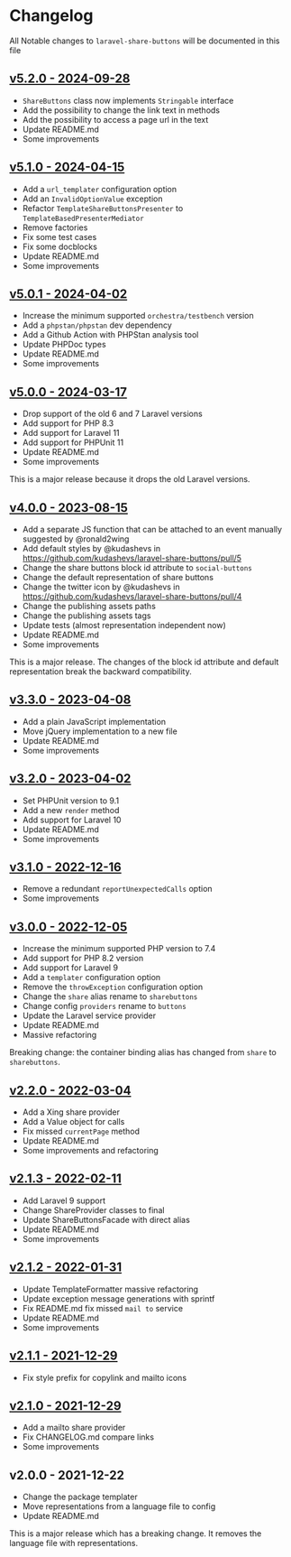 # Changelog

All Notable changes to `laravel-share-buttons` will be documented in this file

## [v5.2.0 - 2024-09-28](https://github.com/kudashevs/laravel-share-buttons/compare/v5.1.0...v5.2.0)

- `ShareButtons` class now implements `Stringable` interface
- Add the possibility to change the link text in methods
- Add the possibility to access a page url in the text
- Update README.md
- Some improvements

## [v5.1.0 - 2024-04-15](https://github.com/kudashevs/laravel-share-buttons/compare/v5.0.1...v5.1.0)

- Add a `url_templater` configuration option
- Add an `InvalidOptionValue` exception
- Refactor `TemplateShareButtonsPresenter` to `TemplateBasedPresenterMediator`
- Remove factories
- Fix some test cases
- Fix some docblocks
- Update README.md
- Some improvements

## [v5.0.1 - 2024-04-02](https://github.com/kudashevs/laravel-share-buttons/compare/v5.0.0...v5.0.1)

- Increase the minimum supported `orchestra/testbench` version
- Add a `phpstan/phpstan` dev dependency
- Add a Github Action with PHPStan analysis tool
- Update PHPDoc types
- Update README.md
- Some improvements

## [v5.0.0 - 2024-03-17](https://github.com/kudashevs/laravel-share-buttons/compare/v4.0.0...v5.0.0)

- Drop support of the old 6 and 7 Laravel versions
- Add support for PHP 8.3
- Add support for Laravel 11
- Add support for PHPUnit 11
- Update README.md
- Some improvements

This is a major release because it drops the old Laravel versions.

## [v4.0.0 - 2023-08-15](https://github.com/kudashevs/laravel-share-buttons/compare/v3.3.0...v4.0.0)

- Add a separate JS function that can be attached to an event manually suggested by @ronald2wing
- Add default styles by @kudashevs in https://github.com/kudashevs/laravel-share-buttons/pull/5
- Change the share buttons block id attribute to `social-buttons`
- Change the default representation of share buttons
- Change the twitter icon by @kudashevs in https://github.com/kudashevs/laravel-share-buttons/pull/4
- Change the publishing assets paths
- Change the publishing assets tags
- Update tests (almost representation independent now)
- Update README.md
- Some improvements

This is a major release. The changes of the block id attribute and default representation break the backward compatibility. 

## [v3.3.0 - 2023-04-08](https://github.com/kudashevs/laravel-share-buttons/compare/v3.2.0...v3.3.0)

- Add a plain JavaScript implementation
- Move jQuery implementation to a new file
- Update README.md
- Some improvements

## [v3.2.0 - 2023-04-02](https://github.com/kudashevs/laravel-share-buttons/compare/v3.1.0...v3.2.0)

- Set PHPUnit version to 9.1
- Add a new `render` method
- Add support for Laravel 10
- Update README.md
- Some improvements

## [v3.1.0 - 2022-12-16](https://github.com/kudashevs/laravel-share-buttons/compare/v3.0.0...v3.1.0)

- Remove a redundant `reportUnexpectedCalls` option
- Some improvements

## [v3.0.0 - 2022-12-05](https://github.com/kudashevs/laravel-share-buttons/compare/v2.2.0...v3.0.0)

- Increase the minimum supported PHP version to 7.4
- Add support for PHP 8.2 version
- Add support for Laravel 9
- Add a `templater` configuration option
- Remove the `throwException` configuration option
- Change the `share` alias rename to `sharebuttons`
- Change config `providers` rename to `buttons`
- Update the Laravel service provider
- Update README.md
- Massive refactoring

Breaking change: the container binding alias has changed from `share` to `sharebuttons`.

## [v2.2.0 - 2022-03-04](https://github.com/kudashevs/laravel-share-buttons/compare/v2.1.3...v2.2.0)

- Add a Xing share provider
- Add a Value object for calls
- Fix missed `currentPage` method
- Update README.md
- Some improvements and refactoring

## [v2.1.3 - 2022-02-11](https://github.com/kudashevs/laravel-share-buttons/compare/v2.1.2...v2.1.3)

- Add Laravel 9 support
- Change ShareProvider classes to final 
- Update ShareButtonsFacade with direct alias
- Update README.md
- Some improvements

## [v2.1.2 - 2022-01-31](https://github.com/kudashevs/laravel-share-buttons/compare/v2.1.1...v2.1.2)

- Update TemplateFormatter massive refactoring
- Update exception message generations with sprintf
- Fix README.md fix missed `mail to` service
- Update README.md
- Some improvements

## [v2.1.1 - 2021-12-29](https://github.com/kudashevs/laravel-share-buttons/compare/v2.1.0...v2.1.1)

- Fix style prefix for copylink and mailto icons

## [v2.1.0 - 2021-12-29](https://github.com/kudashevs/laravel-share-buttons/compare/v2.0.0...v2.1.0)

- Add a mailto share provider
- Fix CHANGELOG.md compare links
- Some improvements

## v2.0.0 - 2021-12-22

- Change the package templater
- Move representations from a language file to config
- Update README.md

This is a major release which has a breaking change. It removes the language file with representations.